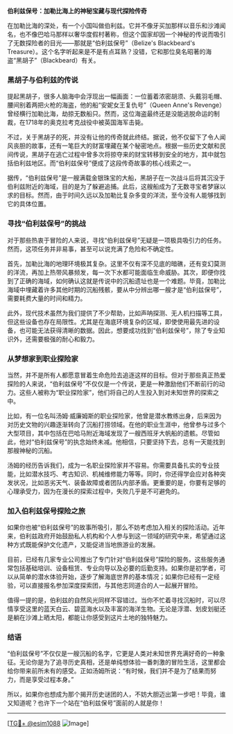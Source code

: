 **伯利兹保号：加勒比海上的神秘宝藏与现代探险传奇**

在加勒比海的深处，有一个小国叫做伯利兹。它并不像牙买加那样以音乐和沙滩闻名，也不像巴哈马那样以奢华度假村著称，但这个国家却因一个神秘的传说而吸引了无数探险者的目光——那就是“伯利兹保号”（Belize's Blackbeard's Treasure）。这个名字听起来是不是有点耳熟？没错，它和那位臭名昭著的海盗“黑胡子”（Blackbeard）有关。

### **黑胡子与伯利兹的传说**

提起黑胡子，很多人脑海中会浮现出一幅画面：一位蓄着浓密胡须、头戴羽毛帽、腰间别着两把火枪的海盗，他的船“安妮女王复仇号”（Queen Anne's Revenge）曾经横行加勒比海，劫掠无数船只。然而，这位海盗最终还是没能逃脱命运的制裁，在1718年的奥克拉考克战役中被英国海军击毙。

不过，关于黑胡子的死，并没有让他的传奇就此终结。据说，他不仅留下了令人闻风丧胆的故事，还有一笔巨大的财富埋藏在某个秘密地点。根据一些历史文献和民间传说，黑胡子在逃亡过程中曾多次将掠夺来的财宝转移到安全的地方，其中就包括伯利兹地区。而“伯利兹保号”便成了这段传奇故事的核心线索之一。

据传，“伯利兹保号”是一艘满载金银珠宝的大船，黑胡子在一次战斗后将其沉没于伯利兹附近的海域，目的是为了躲避追捕。此后，这艘船成为了无数寻宝者梦寐以求的目标。然而，由于时间久远以及加勒比复杂多变的洋流，至今没有人能够找到它的具体位置。

### **寻找“伯利兹保号”的挑战**

对于那些热衷于冒险的人来说，寻找“伯利兹保号”无疑是一项极具吸引力的任务。然而，这项任务并非易事，甚至可以说充满了危险和不确定性。

首先，加勒比海的地理环境极其复杂。这里不仅有深不见底的暗礁，还有变幻莫测的洋流，再加上热带风暴频发，每一次下水都可能面临生命威胁。其次，即便你找到了正确的海域，如何确认这就是传说中的沉船遗址也是一个难题。毕竟，加勒比海域中埋藏着许多其他时期的沉船残骸，要从中分辨出哪一艘才是“伯利兹保号”，需要耗费大量的时间和精力。

此外，现代技术虽然为我们提供了不少帮助，比如声呐探测、无人机扫描等工具，但这些设备也存在局限性。尤其是在海底环境复杂的区域，即使使用最先进的设备，也可能无法获得清晰的数据。因此，想要成功找到“伯利兹保号”，除了专业知识外，还需要极强的耐心和毅力。

### **从梦想家到职业探险家**

当然，并不是所有人都愿意冒着生命危险去追逐这样的目标。但对于那些真正热爱探险的人来说，“伯利兹保号”不仅仅是一个传说，更是一种激励他们不断前行的动力。这些人被称为“职业探险家”，他们将自己的人生投入到对未知世界的探索之中。

比如，有一位名叫汤姆·威廉姆斯的职业探险家，他曾是潜水教练出身，后来因为对历史文物的兴趣逐渐转向了沉船打捞领域。在他的职业生涯中，他曾参与过多个大型项目，其中包括在巴哈马附近海域发现了一艘西班牙大帆船的遗骸。尽管如此，他对“伯利兹保号”的执念始终未减。他相信，只要坚持下去，总有一天能找到那艘神秘的沉船。

汤姆的经历告诉我们，成为一名职业探险家并不容易。你需要具备扎实的专业技能，比如潜水技巧、考古知识、机械维修能力等等。同时，你还得学会应对各种突发状况，比如恶劣天气、装备故障或者团队内部矛盾。更重要的是，你要有足够的心理承受力，因为在漫长的探索过程中，失败几乎是不可避免的。

### **加入伯利兹保号探险之旅**

如果你也被“伯利兹保号”的故事所吸引，那么不妨考虑加入相关的探险活动。近年来，伯利兹政府开始鼓励私人机构和个人参与到这一领域的研究中来，希望通过这种方式既能保护文化遗产，又能促进当地旅游业的发展。

目前，已经有几家专业公司推出了专门针对“伯利兹保号”探险的服务。这些服务通常包括基础培训、设备租赁、专业向导以及必要的后勤支持。如果你是初学者，可以从简单的潜水体验开始，逐步了解海底世界的基本情况；如果你已经有一定经验，可以直接报名参加深度探索团，与其他志同道合的人一起展开冒险。

值得一提的是，伯利兹的自然风光同样不容错过。当你不忙着寻找沉船时，可以尽情享受这里的蓝天白云、碧蓝海水以及丰富的海洋生物。无论是浮潜、划皮划艇还是躺在沙滩上晒太阳，都能让你感受到这片土地的独特魅力。

### **结语**

“伯利兹保号”不仅仅是一艘沉船的名字，它更是人类对未知世界充满好奇的一种象征。无论你是为了追寻历史真相，还是单纯想体验一番刺激的冒险生活，这里都会给你带来前所未有的感受。正如汤姆所说：“有时候，我们并不是为了结果而努力，而是享受过程本身。”

所以，如果你也想成为那个揭开历史谜团的人，不妨大胆迈出第一步吧！毕竟，谁又知道呢？也许下一个站在“伯利兹保号”面前的人就是你！

---

[[TG💪+ @esim1088](https://t.me/s/esim1088) ![Image](https://i.postimg.cc/4NQfJmqS/Snipaste-2025-05-13-00-14-12.png)]